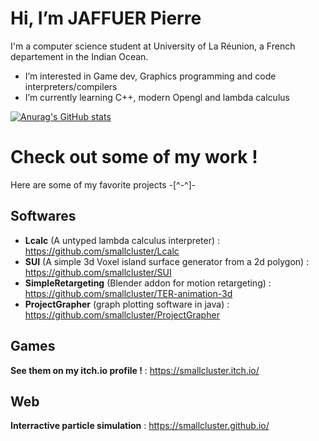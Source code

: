 # Hi, I’m JAFFUER Pierre

I'm a computer science student at University of La Réunion, a French departement in the Indian Ocean.
- I’m interested in Game dev, Graphics programming and code interpreters/compilers
- I’m currently learning C++, modern Opengl and lambda calculus

[![Anurag's GitHub stats](https://github-readme-stats.vercel.app/api?username=smallcluster&theme=codeSTACKr)](https://github.com/anuraghazra/github-readme-stats)

# Check out some of my work !

Here are some of my favorite projects -[^-^]-

## Softwares

- **Lcalc** (A untyped lambda calculus interpreter) : https://github.com/smallcluster/Lcalc
- **SUI** (A simple 3d Voxel island surface generator from a 2d polygon) : https://github.com/smallcluster/SUI
- **SimpleRetargeting** (Blender addon for motion retargeting) : https://github.com/smallcluster/TER-animation-3d
- **ProjectGrapher** (graph plotting software in java) : https://github.com/smallcluster/ProjectGrapher

## Games

**See them on my itch.io profile !** : https://smallcluster.itch.io/

## Web

**Interractive particle simulation** : https://smallcluster.github.io/


